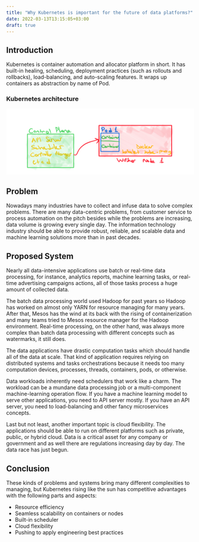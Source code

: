 ```yaml
---
title: "Why Kubernetes is important for the future of data platforms?"
date: 2022-03-13T13:15:05+03:00
draft: true
---
```


## Introduction

Kubernetes is container automation and allocator platform in short. It has built-in healing, scheduling, deployment practices (such as rollouts and rollbacks), load-balancing, and auto-scaling features. It wraps up containers as abstraction by name of Pod.

### Kubernetes architecture

![Kubernetes Architecture](kubernetes_architecture.png)

## Problem

Nowadays many industries have to collect and infuse data to solve complex problems. There are many data-centric problems, from customer service to process automation on the pitch besides while the problems are increasing, data volume is growing every single day. The information technology industry should be able to provide robust, reliable, and scalable data and machine learning solutions more than in past decades.

## Proposed System

Nearly all data-intensive applications use batch or real-time data processing, for instance, analytics reports, machine learning tasks, or real-time advertising campaigns actions, all of those tasks process a huge amount of collected data.

The batch data processing world used Hadoop for past years so Hadoop has worked on almost only YARN for resource managing for many years. After that, Mesos has the wind at its back with the rising of containerization and many teams tried to Mesos resource manager for the Hadoop environment. Real-time processing, on the other hand, was always more complex than batch data processing with different concepts such as watermarks, it still does.

The data applications have drastic computation tasks which should handle all of the data at scale. That kind of application requires relying on distributed systems and tasks orchestrations because it needs too many computation devices, processes, threads, containers, pods, or otherwise.

Data workloads inherently need schedulers that work like a charm. The workload can be a mundane data processing job or a multi-component machine-learning operation flow. If you have a machine learning model to serve other applications, you need to API server mostly. If you have an API server, you need to load-balancing and other fancy microservices concepts.

Last but not least, another important topic is cloud flexibility. The applications should be able to run on different platforms such as private, public, or hybrid cloud. Data is a critical asset for any company or government and as well there are regulations increasing day by day. The data race has just begun.

## Conclusion

These kinds of problems and systems bring many different complexities to managing, but Kubernetes rising like the sun has competitive advantages with the following parts and aspects:

- Resource efficiency
- Seamless scalability on containers or nodes
- Built-in scheduler
- Cloud flexibility
- Pushing to apply engineering best practices